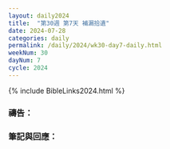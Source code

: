 ```yaml
---
layout: daily2024
title:  "第30週 第7天 補漏拾遺"
date: 2024-07-28
categories: daily
permalink: /daily/2024/wk30-day7-daily.html
weekNum: 30
dayNum: 7
cycle: 2024
---
```


{% include BibleLinks2024.html %}

### 禱告：

### 筆記與回應：
